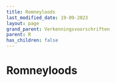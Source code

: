 ```yaml
---
title: Romneyloods
last_modified_date: 19-09-2023
layout: page
grand_parent: Verkenningsvoorschriften
parent: R
has_children: false
---
```


Romneyloods
===========

